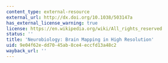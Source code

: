 ```yaml
---
content_type: external-resource
external_url: http://dx.doi.org/10.1038/503147a
has_external_license_warning: true
license: https://en.wikipedia.org/wiki/All_rights_reserved
status: ''
title: 'Neurobiology: Brain Mapping in High Resolution'
uid: 9e04f62e-dd70-45ab-8ce4-eccfd13a48c2
wayback_url: ''
---
```

